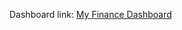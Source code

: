 Dashboard link: [My Finance Dashboard](https://app.powerbi.com/view?r=eyJrIjoiZTUwNTllZWEtNDVhYi00Y2IwLWI2NmYtYTRlMWQzNDgxOTQ2IiwidCI6ImM2ZTU0OWIzLTVmNDUtNDAzMi1hYWU5LWQ0MjQ0ZGM1YjJjNCJ9)
